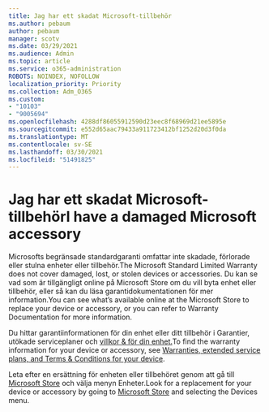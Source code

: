 ```yaml
---
title: Jag har ett skadat Microsoft-tillbehör
ms.author: pebaum
author: pebaum
manager: scotv
ms.date: 03/29/2021
ms.audience: Admin
ms.topic: article
ms.service: o365-administration
ROBOTS: NOINDEX, NOFOLLOW
localization_priority: Priority
ms.collection: Adm_O365
ms.custom:
- "10103"
- "9005694"
ms.openlocfilehash: 4288df86055912590d23eec8f68969d21ee5895e
ms.sourcegitcommit: e552d65aac79433a911723412bf1252d20d3f0da
ms.translationtype: MT
ms.contentlocale: sv-SE
ms.lasthandoff: 03/30/2021
ms.locfileid: "51491825"
---
```

# <a name="i-have-a-damaged-microsoft-accessory"></a><span data-ttu-id="4fce4-102">Jag har ett skadat Microsoft-tillbehör</span><span class="sxs-lookup"><span data-stu-id="4fce4-102">I have a damaged Microsoft accessory</span></span>

<span data-ttu-id="4fce4-103">Microsofts begränsade standardgaranti omfattar inte skadade, förlorade eller stulna enheter eller tillbehör.</span><span class="sxs-lookup"><span data-stu-id="4fce4-103">The Microsoft Standard Limited Warranty does not cover damaged, lost, or stolen devices or accessories.</span></span> <span data-ttu-id="4fce4-104">Du kan se vad som är tillgängligt online på Microsoft Store om du vill byta enhet eller tillbehör, eller så kan du läsa garantidokumentationen för mer information.</span><span class="sxs-lookup"><span data-stu-id="4fce4-104">You can see what’s available online at the Microsoft Store to replace your device or accessory, or you can refer to Warranty Documentation for more information.</span></span>

<span data-ttu-id="4fce4-105">Du hittar garantiinformationen för din enhet eller ditt tillbehör i Garantier, utökade serviceplaner och [villkor & för din enhet.](https://support.microsoft.com/topic/warranties-extended-service-plans-and-terms-conditions-for-your-device-eedf7a23-84a7-1a47-480b-0e10503eedf5)</span><span class="sxs-lookup"><span data-stu-id="4fce4-105">To find the warranty information for your device or accessory, see [Warranties, extended service plans, and Terms & Conditions for your device](https://support.microsoft.com/topic/warranties-extended-service-plans-and-terms-conditions-for-your-device-eedf7a23-84a7-1a47-480b-0e10503eedf5).</span></span>

<span data-ttu-id="4fce4-106">Leta efter en ersättning för enheten eller tillbehöret genom att gå till [Microsoft Store](https://www.microsoft.com/) och välja menyn Enheter.</span><span class="sxs-lookup"><span data-stu-id="4fce4-106">Look for a replacement for your device or accessory by going to [Microsoft Store](https://www.microsoft.com/) and selecting the Devices menu.</span></span>